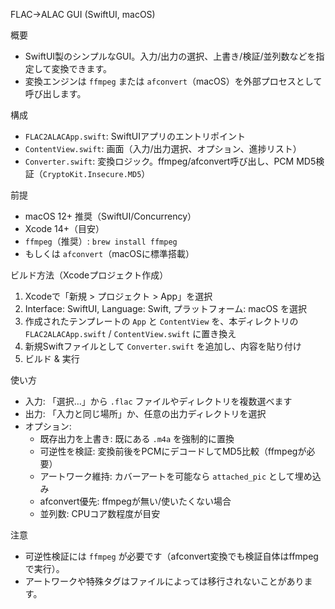 FLAC→ALAC GUI (SwiftUI, macOS)

概要
- SwiftUI製のシンプルなGUI。入力/出力の選択、上書き/検証/並列数などを指定して変換できます。
- 変換エンジンは `ffmpeg` または `afconvert`（macOS）を外部プロセスとして呼び出します。

構成
- `FLAC2ALACApp.swift`: SwiftUIアプリのエントリポイント
- `ContentView.swift`: 画面（入力/出力選択、オプション、進捗リスト）
- `Converter.swift`: 変換ロジック。ffmpeg/afconvert呼び出し、PCM MD5検証（`CryptoKit.Insecure.MD5`）

前提
- macOS 12+ 推奨（SwiftUI/Concurrency）
- Xcode 14+（目安）
- `ffmpeg`（推奨）: `brew install ffmpeg`
- もしくは `afconvert`（macOSに標準搭載）

ビルド方法（Xcodeプロジェクト作成）
1. Xcodeで「新規 > プロジェクト > App」を選択
2. Interface: SwiftUI, Language: Swift, プラットフォーム: macOS を選択
3. 作成されたテンプレートの `App` と `ContentView` を、本ディレクトリの `FLAC2ALACApp.swift` / `ContentView.swift` に置き換え
4. 新規Swiftファイルとして `Converter.swift` を追加し、内容を貼り付け
5. ビルド & 実行

使い方
- 入力: 「選択…」から `.flac` ファイルやディレクトリを複数選べます
- 出力: 「入力と同じ場所」か、任意の出力ディレクトリを選択
- オプション:
  - 既存出力を上書き: 既にある `.m4a` を強制的に置換
  - 可逆性を検証: 変換前後をPCMにデコードしてMD5比較（ffmpegが必要）
  - アートワーク維持: カバーアートを可能なら `attached_pic` として埋め込み
  - afconvert優先: ffmpegが無い/使いたくない場合
  - 並列数: CPUコア数程度が目安

注意
- 可逆性検証には `ffmpeg` が必要です（afconvert変換でも検証自体はffmpegで実行）。
- アートワークや特殊タグはファイルによっては移行されないことがあります。

